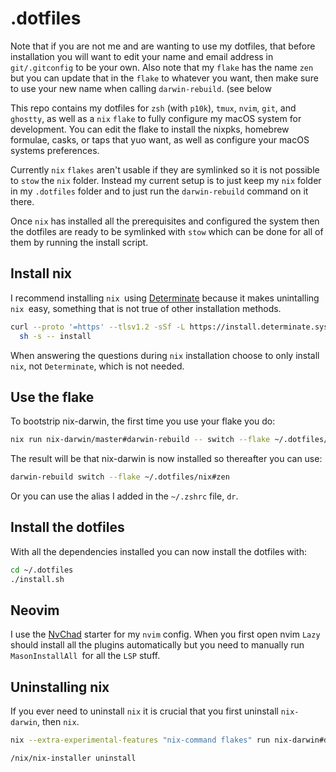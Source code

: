 # .dotfiles

Note that if you are not me and are wanting to use my dotfiles, that before installation you will want to edit your name and email address in `git/.gitconfig` to be your own. Also note that my `flake` has the name `zen` but you can update that in the `flake` to whatever you want, then make sure to use your new name when calling `darwin-rebuild`. (see below

This repo contains my dotfiles for `zsh` (with `p10k`), `tmux`, `nvim`, `git`, and `ghostty`, as well as a `nix` `flake` to fully configure my macOS system for development. You can edit the flake to install the nixpks, homebrew formulae, casks, or taps that yuo want, as well as configure your macOS systems preferences.

Currently `nix` `flakes` aren't usable if they are symlinked so it is not possible to `stow` the `nix` folder. Instead my current setup is to just keep my `nix` folder in my `.dotfiles` folder and to just run the `darwin-rebuild` command on it there.

Once `nix` has installed all the prerequisites and configured the system then the dotfiles are ready to be symlinked with `stow` which can be done for all of them by running the install script.

## Install nix

I recommend installing `nix `using [Determinate](https://github.com/DeterminateSystems/nix-installer) because it makes unintalling `nix `easy, something that is not true of other installation methods.

```bash
curl --proto '=https' --tlsv1.2 -sSf -L https://install.determinate.systems/nix | \
  sh -s -- install
```

When answering the questions during `nix` installation choose to only install `nix`, not `Determinate`, which is not needed.

## Use the flake

To bootstrip nix-darwin, the first time you use your flake you do:

```bash
nix run nix-darwin/master#darwin-rebuild -- switch --flake ~/.dotfiles/nix#zen
```

The result will be that nix-darwin is now installed so thereafter you can use:

```bash
darwin-rebuild switch --flake ~/.dotfiles/nix#zen
```

Or you can use the alias I added in the `~/.zshrc` file, `dr`.

## Install the dotfiles

With all the dependencies installed you can now install the dotfiles with:

```bash
cd ~/.dotfiles
./install.sh
```

## Neovim

I use the [NvChad](https://nvchad.com/docs/quickstart/install) starter for my `nvim` config. When you first open nvim `Lazy` should install all the plugins automatically but you need to manually run `MasonInstallAll `for all the `LSP` stuff.

## Uninstalling nix

If you ever need to uninstall `nix` it is crucial that you first uninstall `nix-darwin`, then `nix`.

```bash
nix --extra-experimental-features "nix-command flakes" run nix-darwin#darwin-uninstaller
```

```bash
/nix/nix-installer uninstall
```
